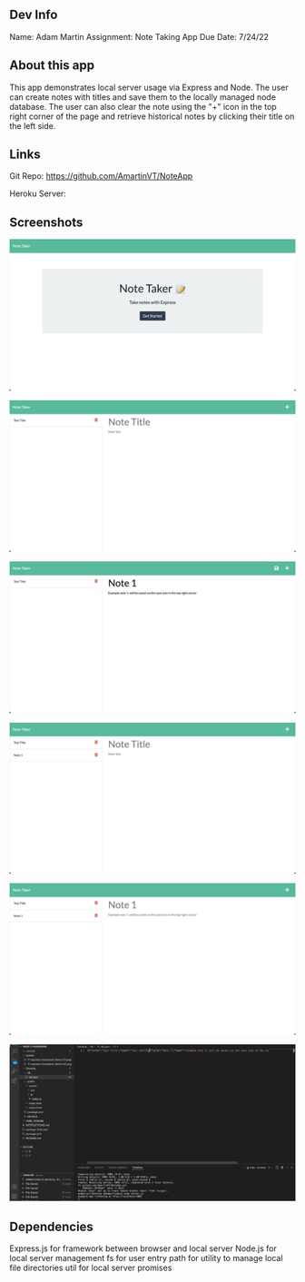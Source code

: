 ## Dev Info
Name: Adam Martin
Assignment: Note Taking App
Due Date: 7/24/22

## About this app
This app demonstrates local server usage via Express and Node. The user can create notes with titles and save them to the locally managed node database. The user can also clear the note using the "+" icon in the top right corner of the page and retrieve historical notes by clicking their title on the left side.

## Links
Git Repo: https://github.com/AmartinVT/NoteApp

Heroku Server: 

## Screenshots

![App homepage](Assets/Screenshots/HW11_Homepage.png)

![Blank note entry](Assets/Screenshots/HW11_Blank_Note.png)

![Note typed, not submitted](Assets/Screenshots/HW11_Typed_Note.png)

![Note saved](Assets/Screenshots/HW11_Saved_Note.png)

![Note pulled when clicked](Assets/Screenshots/HW11_Repulled_Note.png)

![Local database](Assets/Screenshots/HW11_Local_DB_Storage_Proof.png)

## Dependencies
Express.js for framework between browser and local server
Node.js for local server management
fs for user entry
path for utility to manage local file directories
util for local server promises
